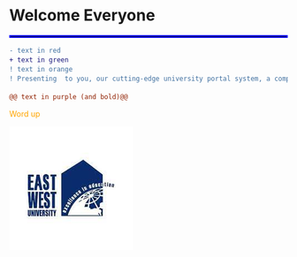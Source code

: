 # Welcome Everyone

<hr style="border:2px solid blue">

```diff
- text in red
+ text in green
! text in orange
! Presenting  to you, our cutting-edge university portal system, a comprehensive platform designed for seamless interaction among administrators, students, and faculty. Our system facilitates efficient management of departmental data and course information, ensuring a dynamic educational environment. Administrators wield the power to register and oversee student and faculty profiles, while faculty members enjoy tailored access to their advised students' information. This personalized approach enhances faculty-student engagement. With its robust capabilities, our portal empowers users with intuitive tools, offering a diverse range of functionalities that streamline administrative tasks, foster academic growth, and elevate the overall university experience.

@@ text in purple (and bold)@@
```

<span style="color:orange;">Word up</span>

![alt text](https://github.com/MehrajRahman/CSE207_project/blob/main/download.jpeg?raw=true)
